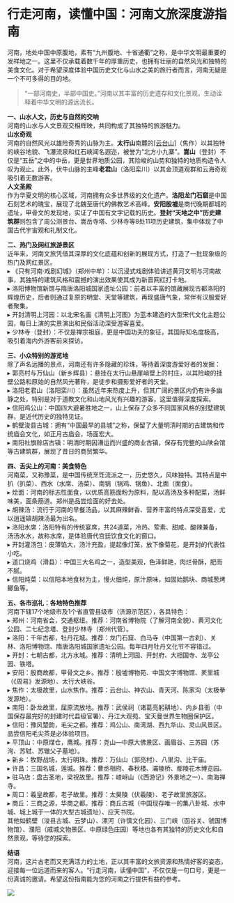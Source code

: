 # 行走河南，读懂中国：河南文旅深度游指南  

河南，地处中国中原腹地，素有“九州腹地、十省通衢”之称，是中华文明最重要的发祥地之一。这里不仅承载着数千年的厚重历史，也拥有壮丽的自然风光和独特的美食文化。对于希望深度体验中国历史文化与山水之美的旅行者而言，河南无疑是一个不可多得的目的地。  

> “一部河南史，半部中国史。”河南以其丰富的历史遗存和文化景观，生动诠释着中华文明的源远流长。  

**一、山水人文，历史与自然的交响**  
河南的山水与人文景观交相辉映，共同构成了其独特的旅游魅力。  
**山水奇观**  
河南的自然风光以雄险奇秀的山脉为主。**太行山**南麓的<a href="http://www.tiangong.cn/04d5b009-b761-40d6-91a4-08d6dac95eee#source-jiaozuo-yuntai" target="_blank">[云台山]</a>（焦作）以其独特的峡谷地貌、飞瀑流泉和红石峡闻名遐迩，被誉为“北方小九寨”。**嵩山**（登封）不仅是“五岳”之中的中岳，更是世界地质公园，其险峻的山势和独特的地质构造令人叹为观止。此外，伏牛山脉的主峰**老君山**（洛阳栾川）以其金顶道观群和云海奇观吸引着无数游客。  
**人文圣殿**  
作为华夏文明的核心区域，河南拥有众多世界级的文化遗产。**洛阳龙门石窟**是中国石刻艺术的瑰宝，展现了北魏至唐代的佛教艺术高峰。**安阳殷墟**是商代晚期都城的遗址，甲骨文的发现地，实证了中国有文字记载的历史。**登封“天地之中”历史建筑群**则包含了周公测景台、嵩岳寺塔、少林寺等8处11项历史建筑，集中体现了中国古代宇宙观和礼制文化。  

**二、热门及网红旅游景区**  
近年来，河南文旅凭借其深厚的文化底蕴和创新的展现方式，打造了一批现象级的热门及网红景区。  
▸ 《只有河南·戏剧幻城》（郑州中牟）：以沉浸式戏剧体验讲述黄河文明与河南故事，其独特的建筑风格和震撼的演出效果使其成为新晋网红打卡地。  
▸ 洛阳博物馆新馆与隋唐洛阳城国家遗址公园：前者以丰富的馆藏展现古都洛阳的辉煌历史，后者则通过复原的明堂、天堂等建筑，再现盛唐气象，常伴有汉服爱好者聚集。  
▸ 开封清明上河园：以北宋名画《清明上河图》为蓝本建造的大型宋代文化主题公园，每日上演的实景演出和民俗活动深受游客喜爱。  
▸ 少林寺（登封）：不仅是禅宗祖庭，更是中国功夫的象征，其国际知名度极高，吸引着海内外游客前来探访。  

**三、小众特别的游览地**  
除了声名远播的景点，河南还有许多隐藏的珍珠，等待着深度游爱好者的发掘：  
▸ 郭亮村与万仙山（新乡辉县）：悬挂在太行山悬崖峭壁上的村庄，以其险峻的挂壁公路和原始的自然风光著称，是徒步和摄影爱好者的天堂。  
▸ 洛阳老君山（洛阳栾川）：虽然近年来热度上升，但其广阔的景区内仍有许多幽静之处，特别是对于道教文化和山地风光有兴趣的游客，这里值得深度探索。  
▸ 信阳鸡公山：中国四大避暑胜地之一，山上保存了众多不同国家风格的别墅建筑群，是近代历史的独特见证。  
▸ 鹤壁浚县古城：拥有“中国最早的县城”之称，保留了大量明清时期的古建筑和传统庙会文化，如正月古庙会，场面宏大。  
▸ 南阳社旗赊店古镇：明清时期因漕运而兴盛的商业古镇，保存有完整的山陕会馆等古建筑群，展现了昔日的商贸繁华。  

**四、舌尖上的河南：美食特色**  
河南菜，又称豫菜，是中国传统烹饪流派之一，历史悠久，风味独特。其特点是中扒（扒菜）、西水（水席、汤菜）、南锅（锅鸡、锅鱼）、北面（面食）。  
▸ 烩面：河南的标志性面食，以优质高筋面粉为原料，配以高汤及多种配菜，汤鲜味美，面条筋道。郑州是品尝烩面的好去处。  
▸ 胡辣汤：流行于河南的早餐汤品，以其麻辣鲜香、营养丰富的特点深受喜爱，尤以逍遥镇胡辣汤最为出名。  
▸ 洛阳水席：洛阳特有的传统宴席，共24道菜，冷热、荤素、甜咸、酸辣兼备，汤汤水水，故称水席，是体验唐代宫廷饮食文化的窗口。  
▸ 开封灌汤包：皮薄馅大，汤汁充盈，提起像灯笼，放下像菊花，是开封的代表性小吃。  
▸ 道口烧鸡（滑县）：中国三大名鸡之一，造型美观，色泽鲜艳，肉烂骨酥，肥而不腻。  
▸ 信阳炖菜：以信阳本地食材为主，慢火细炖，原汁原味，如固始鹅块、商城葱烤鲫鱼等。  

**五、各市巡礼：各地特色推荐**  
河南下辖17个地级市及1个省直管县级市（济源示范区），各具特色：  
▸ 郑州：河南省会，交通枢纽。推荐：河南省博物院（了解河南全貌）、黄河文化公园、二七纪念塔、登封少林寺（郑州代管）。  
▸ 洛阳：千年古都，牡丹花城。推荐：龙门石窟、白马寺（中国第一古刹）、关林、洛阳博物馆、隋唐洛阳城国家遗址公园。每年四月牡丹文化节不容错过。  
▸ 开封：七朝古都，北方水城。推荐：清明上河园、开封府、大相国寺、龙亭公园、铁塔。  
▸ 安阳：殷商故都，甲骨文之乡。推荐：殷墟博物苑、中国文字博物馆、羑里城（《周易》发源地）、太行大峡谷。  
▸ 焦作：太极故里，山水焦作。推荐：云台山、神农山、青天河、陈家沟（太极拳发源地）。  
▸ 南阳：卧龙故里，屈原流放地。推荐：武侯祠（诸葛亮躬耕地）、内乡县衙（中国保存最完好的封建时代县级官署）、丹江大观苑、宝天曼世界生物圈保护区。  
▸ 信阳：豫风楚韵，毛尖之都。推荐：鸡公山、南湾湖、西九华山、灵山风景区。品尝信阳毛尖茶是必体验项目。  
▸ 平顶山：中原煤仓，鹰城。推荐：尧山—中原大佛景区、画眉谷、三苏园（苏洵、苏轼、苏辙父子墓地）。  
▸ 新乡：牧野战场，太行明珠。推荐：万仙山（郭亮村）、八里沟、比干庙。  
▸ 许昌：三国名城，莲城。推荐：曹丞相府、春秋楼、灞陵桥、鄢陵花木博览园。  
▸ 驻马店：盘古圣地，梁祝故里。推荐：嵖岈山（《西游记》外景地之一）、南海禅寺。  
▸ 周口：羲皇故都，老子故里。推荐：太昊陵（伏羲陵）、老子故里旅游区。  
▸ 商丘：三商之源，华商之都。推荐：商丘古城（中国现存唯一的集八卦城、水中城、城上城于一体的大型古城遗址）、应天书院。  
其他如鹤壁（浚县古城、云梦山）、漯河（许慎文化园）、三门峡（函谷关、虢国博物馆）、濮阳（戚城文物景区、中原绿色庄园）等地也各有其独特的历史文化和自然景观，等待您的探索。  

**结语**  
河南，这片古老而又充满活力的土地，正以其丰富的文旅资源和热情好客的姿态，迎接每一位远道而来的客人。“行走河南，读懂中国”，不仅仅是一句口号，更是一份真诚的邀请。希望这份指南能为您的河南之行提供有益的参考。  

![](https://s1.imagehub.cc/images/2025/06/25/3a0fdcec7745aeb7ff4a1a26b5b21c5e.jpg)